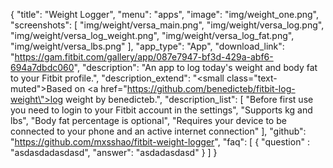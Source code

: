 {
    "title": "Weight Logger",
    "menu": "apps",
    "image": "img/weight_one.png",
    "screenshots": [
        "img/weight/versa_main.png",
        "img/weight/versa_log.png",
        "img/weight/versa_log_weight.png",
        "img/weight/versa_log_fat.png",
        "img/weight/versa_lbs.png"
    ],
    "app_type": "App",
    "download_link": "https://gam.fitbit.com/gallery/app/087e7947-bf3d-429a-abf6-694a7dbdc060",
    "description": "An app to log today's weight and body fat to your Fitbit profile.",
    "description_extend": "<small class=\"text-muted\">Based on <a href=\"https://github.com/benedicteb/fitbit-log-weight\">log weight</a> by benedicteb.</small>",
    "description_list": [
        "Before first use you need to login to your Fitbit account in the settings",
        "Supports kg and lbs",
        "Body fat percentage is optional",
        "Requires your device to be connected to your phone and an active internet connection"
    ],
    "github": "https://github.com/mxsshao/fitbit-weight-logger",
    "faq": [
        {
            "question" : "asdasdadasdasd",
            "answer": "asdadasdasd"
        }
    ]
}